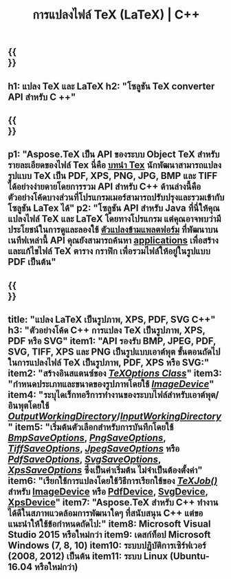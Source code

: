 ﻿---
translation: true
template: /_templates/_conversion-cpp.md
title: การแปลงไฟล์ TeX (LaTeX) | C++
url: /cpp/conversion/
keywords: เท็กซ์คอนเวอร์เตอร์ cpp api, เท็กซ์คอนเวอร์เตอร์ c++ api
description: โซลูชันการแปลง TeX (LaTeX) C++ API แปลงไฟล์ LaTeX เป็น PDF, XPS และรูปภาพ รวมถึง PNG, JPEG, TIFF, BMP ด้วยโค้ด C++ สองสามบรรทัด
family: tex
platformtag: cpp
feature: conversion
---

{{<section banner>}}
---
h1: แปลง TeX และ LaTeX
h2: "โซลูชัน TeX converter API สำหรับ C ++"
---

{{<section overview>}}
---
p1: "Aspose.TeX เป็น API ของระบบ Object TeX สำหรับรายละเอียดของไฟล์ Tex นี่คือ [บทนำ Tex](https://docs.aspose.com/tex/cpp/what-is-tex/) นักพัฒนาสามารถแปลงรูปแบบ TeX เป็น PDF, XPS, PNG, JPG, BMP และ TIFF ได้อย่างง่ายดายโดยการรวม API สำหรับ C++ ด้านล่างนี้คือตัวอย่างโค้ดบางส่วนที่โปรแกรมเมอร์สามารถปรับปรุงและรวมเข้ากับโซลูชัน LaTex ได้"
p2: "โซลูชัน API สำหรับ Java ที่นี่ให้คุณแปลงไฟล์ TeX และ LaTeX โดยทางโปรแกรม แต่คุณอาจพบว่ามีประโยชน์ในการดูและลองใช้ [ตัวแปลงข้ามแพลตฟอร์ม](https://products.aspose.app/tex/conversion) ที่พัฒนาบนเนทีฟเหล่านี้ API คุณยังสามารถค้นหา [applications](https://products.aspose.app/tex/applications) เพื่อสร้างและแก้ไขไฟล์ TeX ตาราง กราฟิก เพื่อรวมไฟล์ให้อยู่ในรูปแบบ PDF เป็นต้น"
---

{{<section feature1>}}
---
title: "แปลง LaTeX เป็นรูปภาพ, XPS, PDF, SVG C++"
h3: "ตัวอย่างโค้ด C++ การแปลง TeX เป็นรูปภาพ, XPS, PDF หรือ SVG"
item1: "API รองรับ BMP, JPEG, PDF, SVG, TIFF, XPS และ PNG เป็นรูปแบบเอาต์พุต ขั้นตอนถัดไปในการแปลงไฟล์ TeX เป็นรูปภาพ, PDF, XPS หรือ SVG:"
item2: "สร้างอินสแตนซ์ของ [*TeXOptions Class*](https://reference.aspose.com/tex/cpp/class/aspose.te_x.te_x_options)"
item3: "กำหนดประเภทและขนาดของรูปภาพโดยใช้ [*ImageDevice*](https://reference.aspose.com/tex/cpp/class/aspose.te_x.presentation.image.image_device)"
item4: "ระบุไดเร็กทอรีการทำงานของระบบไฟล์สำหรับเอาต์พุต/อินพุตโดยใช้ [*OutputWorkingDirectory*](https://reference.aspose.com/tex/cpp/class/aspose.te_x.te_x_options#aa4f4ea6dab7db5ba1b40800495f16f63)/[*InputWorkingDirectory*](https://reference.aspose.com/tex/cpp/class/aspose.te_x.te_x_options#aa4f4ea6dab7db5ba1b40800495f16f63)"
item5: "เริ่มต้นตัวเลือกสำหรับการบันทึกโดยใช้ [*BmpSaveOptions*](https://reference.aspose.com/tex/cpp/class/aspose.te_x.presentation.image.bmp_save_options), [*PngSaveOptions*](https://reference.aspose.com/tex/cpp/class/aspose.te_x.presentation.image.png_save_options), [*TiffSaveOptions*](https://reference.aspose.com/tex/cpp/class/aspose.te_x.presentation.image.tiff_save_options), [*JpegSaveOptions*](https://reference.aspose.com/tex/cpp/class/aspose.te_x.presentation.image.jpeg_save_options) หรือ [*PdfSaveOptions*](https://reference.aspose.com/tex/cpp/class/aspose.te_x.presentation.pdf.pdf_save_options), [*SvgSaveOptions*](https://reference.aspose.com/tex/cpp/class/aspose.te_x.presentation.svg.svg_save_options), [*XpsSaveOptions*](https://reference.aspose.com/tex/cpp/class/aspose.te_x.presentation.xps.xps_save_options) ซึ่งเป็นค่าเริ่มต้น ไม่จำเป็นต้องตั้งค่า"
item6: "เรียกใช้การแปลงโดยใช้วิธีการเรียกใช้ของ [*TeXJob()*](https://reference.aspose.com/tex/cpp/class/aspose.te_x.te_x_job) สำหรับ [ImageDevice](https://reference.aspose.com/tex/cpp/class/aspose.te_x.presentation.image.image_device) หรือ [PdfDevice](https://reference.aspose.com/tex/cpp/class/aspose.te_x.presentation.pdf.pdf_device), [SvgDevice](https://reference.aspose.com/tex/cpp/class/aspose.te_x.presentation.svg.svg_device), [XpsDevice](https://reference.aspose.com/tex/cpp/class/aspose.te_x.presentation.xps.xps_device)"
item7: "Aspose.TeX สำหรับ C++ ทำงานได้ดีในสภาพแวดล้อมการพัฒนาใดๆ ที่สนับสนุน C++ แต่ขอแนะนำให้ใช้ข้อกำหนดถัดไป:"
item8: Microsoft Visual Studio 2015 หรือใหม่กว่า
item9: เดสก์ท็อป Microsoft Windows (7, 8, 10)
item10: ระบบปฏิบัติการเซิร์ฟเวอร์ (2008, 2012) เป็นต้น
item11: ระบบ Linux (Ubuntu-16.04 หรือใหม่กว่า)
---


